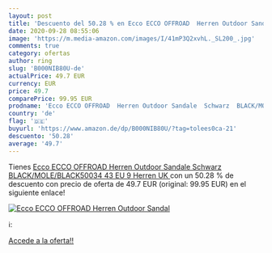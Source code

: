```yaml
---
layout: post
title: 'Descuento del 50.28 % en Ecco ECCO OFFROAD  Herren Outdoor Sandal'
date: 2020-09-28 08:55:06
image: 'https://m.media-amazon.com/images/I/41mP3Q2xvhL._SL200_.jpg'
comments: true
category: ofertas
author: ring
slug: 'B000NIB80U-de'
actualPrice: 49.7 EUR
currency: EUR
price: 49.7
comparePrice: 99.95 EUR
prodname: 'Ecco ECCO OFFROAD  Herren Outdoor Sandale  Schwarz  BLACK/MOLE/BLACK50034   43 EU  9 Herren UK '
country: 'de'
flag: '🇩🇪'
buyurl: 'https://www.amazon.de/dp/B000NIB80U/?tag=tolees0ca-21'
descuento: '50.28'
average: '49.7'
---
```


Tienes [Ecco ECCO OFFROAD  Herren Outdoor Sandale  Schwarz  BLACK/MOLE/BLACK50034   43 EU  9 Herren UK ](https://www.amazon.de/dp/B000NIB80U/?tag=tolees0ca-21) con un 50.28 % de descuento con precio de oferta de 49.7 EUR (original: 99.95 EUR) en el siguiente enlace!

[![Ecco ECCO OFFROAD  Herren Outdoor Sandal](https://m.media-amazon.com/images/I/41mP3Q2xvhL._SL200_.jpg)](https://www.amazon.de/dp/B000NIB80U/?tag=tolees0ca-21)

ℹ️:


[Accede a la oferta!!](https://www.amazon.de/dp/B000NIB80U/?tag=tolees0ca-21)
